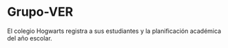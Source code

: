 # Grupo-VER
El colegio Hogwarts registra a sus estudiantes y la planificación académica del año escolar. 
